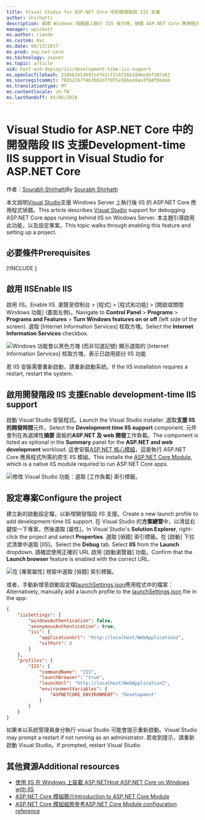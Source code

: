 ```yaml
---
title: Visual Studio for ASP.NET Core 中的開發階段 IIS 支援
author: shirhatti
description: 探索 Windows 伺服器上執行 IIS 後方時，偵錯 ASP.NET Core 應用程式的支援。
manager: wpickett
ms.author: riande
ms.custom: mvc
ms.date: 09/13/2017
ms.prod: asp.net-core
ms.technology: aspnet
ms.topic: article
uid: host-and-deploy/iis/development-time-iis-support
ms.openlocfilehash: 218bb2653b92cd7b1cf2c6726b2d4bedbf307a62
ms.sourcegitcommit: f8852267f463b62d7f975e56bea9aa3f68fbbdeb
ms.translationtype: MT
ms.contentlocale: zh-TW
ms.lasthandoff: 04/06/2018
---
```

# <a name="development-time-iis-support-in-visual-studio-for-aspnet-core"></a><span data-ttu-id="e2e84-103">Visual Studio for ASP.NET Core 中的開發階段 IIS 支援</span><span class="sxs-lookup"><span data-stu-id="e2e84-103">Development-time IIS support in Visual Studio for ASP.NET Core</span></span>

<span data-ttu-id="e2e84-104">作者：[Sourabh Shirhatti](https://twitter.com/sshirhatti)</span><span class="sxs-lookup"><span data-stu-id="e2e84-104">By [Sourabh Shirhatti](https://twitter.com/sshirhatti)</span></span>

<span data-ttu-id="e2e84-105">本文說明[Visual Studio](https://www.visualstudio.com/vs/)支援 Windows Server 上執行後 IIS 的 ASP.NET Core 應用程式偵錯。</span><span class="sxs-lookup"><span data-stu-id="e2e84-105">This article describes [Visual Studio](https://www.visualstudio.com/vs/) support for debugging ASP.NET Core apps running behind IIS on Windows Server.</span></span> <span data-ttu-id="e2e84-106">本主題引導啟用此功能，以及設定專案。</span><span class="sxs-lookup"><span data-stu-id="e2e84-106">This topic walks through enabling this feature and setting up a project.</span></span>

## <a name="prerequisites"></a><span data-ttu-id="e2e84-107">必要條件</span><span class="sxs-lookup"><span data-stu-id="e2e84-107">Prerequisites</span></span>

[!INCLUDE [](~/includes/net-core-prereqs-windows.md)]

## <a name="enable-iis"></a><span data-ttu-id="e2e84-108">啟用 IIS</span><span class="sxs-lookup"><span data-stu-id="e2e84-108">Enable IIS</span></span>

<span data-ttu-id="e2e84-109">啟用 IIS。</span><span class="sxs-lookup"><span data-stu-id="e2e84-109">Enable IIS.</span></span> <span data-ttu-id="e2e84-110">瀏覽至控制台 > [程式] > [程式和功能] > [開啟或關閉 Windows 功能] (畫面左側)。</span><span class="sxs-lookup"><span data-stu-id="e2e84-110">Navigate to **Control Panel** > **Programs** > **Programs and Features** > **Turn Windows features on or off** (left side of the screen).</span></span> <span data-ttu-id="e2e84-111">選取 [Internet Information Services] 核取方塊。</span><span class="sxs-lookup"><span data-stu-id="e2e84-111">Select the **Internet Information Services** checkbox.</span></span>

![Windows 功能會以黑色方塊 (而非勾選記號) 顯示選取的 [Internet Information Services] 核取方塊，表示已啟用部分 IIS 功能](development-time-iis-support/_static/enable_iis.png)

<span data-ttu-id="e2e84-113">若 IIS 安裝需要重新啟動，請重新啟動系統。</span><span class="sxs-lookup"><span data-stu-id="e2e84-113">If the IIS installation requires a restart, restart the system.</span></span>

## <a name="enable-development-time-iis-support"></a><span data-ttu-id="e2e84-114">啟用開發階段 IIS 支援</span><span class="sxs-lookup"><span data-stu-id="e2e84-114">Enable development-time IIS support</span></span>

<span data-ttu-id="e2e84-115">啟動 Visual Studio 安裝程式。</span><span class="sxs-lookup"><span data-stu-id="e2e84-115">Launch the Visual Studio installer.</span></span> <span data-ttu-id="e2e84-116">選取**支援 IIS 的開發時間**元件。</span><span class="sxs-lookup"><span data-stu-id="e2e84-116">Select the **Development time IIS support** component.</span></span> <span data-ttu-id="e2e84-117">元件會列在為選擇性**摘要** 面板的**ASP.NET 及 web 開發**工作負載。</span><span class="sxs-lookup"><span data-stu-id="e2e84-117">The component is listed as optional in the **Summary** panel for the **ASP.NET and web development** workload.</span></span> <span data-ttu-id="e2e84-118">這會安裝[ASP.NET 核心模組](xref:fundamentals/servers/aspnet-core-module)，這是執行 ASP.NET Core 應用程式所需的原生 IIS 模組。</span><span class="sxs-lookup"><span data-stu-id="e2e84-118">This installs the [ASP.NET Core Module](xref:fundamentals/servers/aspnet-core-module), which is a native IIS module required to run ASP.NET Core apps.</span></span>

![修改 Visual Studio 功能：選取 [工作負載] 索引標籤。](development-time-iis-support/_static/development_time_support.png)

## <a name="configure-the-project"></a><span data-ttu-id="e2e84-122">設定專案</span><span class="sxs-lookup"><span data-stu-id="e2e84-122">Configure the project</span></span>

<span data-ttu-id="e2e84-123">建立新的啟動設定檔，以新增開發階段 IIS 支援。</span><span class="sxs-lookup"><span data-stu-id="e2e84-123">Create a new launch profile to add development-time IIS support.</span></span> <span data-ttu-id="e2e84-124">在 Visual Studio 的**方案總管**中，以滑鼠右鍵按一下專案，然後選取 [屬性]。</span><span class="sxs-lookup"><span data-stu-id="e2e84-124">In Visual Studio's **Solution Explorer**, right-click the project and select **Properties**.</span></span> <span data-ttu-id="e2e84-125">選取 [偵錯] 索引標籤。在 [啟動] 下拉式清單中選取 [IIS]。</span><span class="sxs-lookup"><span data-stu-id="e2e84-125">Select the **Debug** tab. Select **IIS** from the **Launch** dropdown.</span></span> <span data-ttu-id="e2e84-126">請確認使用正確的 URL 啟用 [啟動瀏覽器] 功能。</span><span class="sxs-lookup"><span data-stu-id="e2e84-126">Confirm that the **Launch browser** feature is enabled with the correct URL.</span></span>

![在 [專案屬性] 視窗中選取 [偵錯] 索引標籤。](development-time-iis-support/_static/project_properties.png)

<span data-ttu-id="e2e84-131">或者，手動新增至啟動設定檔[launchSettings.json](http://json.schemastore.org/launchsettings)應用程式中的檔案：</span><span class="sxs-lookup"><span data-stu-id="e2e84-131">Alternatively, manually add a launch profile to the [launchSettings.json](http://json.schemastore.org/launchsettings) file in the app:</span></span>

```json
{
    "iisSettings": {
        "windowsAuthentication": false,
        "anonymousAuthentication": true,
        "iis": {
            "applicationUrl": "http://localhost/WebApplication2",
            "sslPort": 0
        }
    },
    "profiles": {
        "IIS": {
            "commandName": "IIS",
            "launchBrowser": "true",
            "launchUrl": "http://localhost/WebApplication2",
            "environmentVariables": {
                "ASPNETCORE_ENVIRONMENT": "Development"
            }
        }
    }
}
```

<span data-ttu-id="e2e84-132">如果未以系統管理員身分執行 visual Studio 可能會提示重新啟動。</span><span class="sxs-lookup"><span data-stu-id="e2e84-132">Visual Studio may prompt a restart if not running as an administrator.</span></span> <span data-ttu-id="e2e84-133">若收到提示，請重新啟動 Visual Studio。</span><span class="sxs-lookup"><span data-stu-id="e2e84-133">If prompted, restart Visual Studio.</span></span>

## <a name="additional-resources"></a><span data-ttu-id="e2e84-134">其他資源</span><span class="sxs-lookup"><span data-stu-id="e2e84-134">Additional resources</span></span>

* [<span data-ttu-id="e2e84-135">使用 IIS 在 Windows 上裝載 ASP.NET</span><span class="sxs-lookup"><span data-stu-id="e2e84-135">Host ASP.NET Core on Windows with IIS</span></span>](xref:host-and-deploy/iis/index)
* [<span data-ttu-id="e2e84-136">ASP.NET Core 模組簡介</span><span class="sxs-lookup"><span data-stu-id="e2e84-136">Introduction to ASP.NET Core Module</span></span>](xref:fundamentals/servers/aspnet-core-module)
* [<span data-ttu-id="e2e84-137">ASP.NET Core 模組組態參考</span><span class="sxs-lookup"><span data-stu-id="e2e84-137">ASP.NET Core Module configuration reference</span></span>](xref:host-and-deploy/aspnet-core-module)

